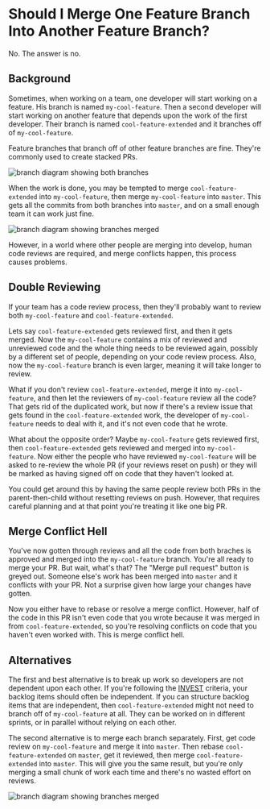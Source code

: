 # Should I Merge One Feature Branch Into Another Feature Branch?

No. The answer is no.

## Background

Sometimes, when working on a team, one developer will start working on a feature. His branch is named `my-cool-feature`. Then a second developer will start working on another feature that depends upon the work of the first developer. Their branch is named `cool-feature-extended` and it branches off of `my-cool-feature`.

Feature branches that branch off of other feature branches are fine. They're commonly used to create stacked PRs.

![branch diagram showing both branches](/merging-into-a-feature-branch-1.svg)

When the work is done, you may be tempted to merge `cool-feature-extended` into `my-cool-feature`, then merge `my-cool-feature` into `master`. This gets all the commits from both branches into `master`, and on a small enough team it can work just fine.

![branch diagram showing branches merged](/merging-into-a-feature-branch-2.svg)

However, in a world where other people are merging into develop, human code reviews are required, and merge conflicts happen, this process causes problems.

## Double Reviewing

If your team has a code review process, then they'll probably want to review both `my-cool-feature` and `cool-feature-extended`.

Lets say `cool-feature-extended` gets reviewed first, and then it gets merged. Now the `my-cool-feature` contains a mix of reviewed and unreviewed code and the whole thing needs to be reviewed again, possibly by a different set of people, depending on your code review process. Also, now the `my-cool-feature` branch is even larger, meaning it will take longer to review.

What if you don't review `cool-feature-extended`, merge it into `my-cool-feature`, and then let the reviewers of `my-cool-feature` review all the code? That gets rid of the duplicated work, but now if there's a review issue that gets found in the `cool-feature-extended` work, the developer of `my-cool-feature` needs to deal with it, and it's not even code that he wrote.

What about the opposite order? Maybe `my-cool-feature` gets reviewed first, then `cool-feature-extended` gets reviewed and merged into `my-cool-feature`. Now either the people who have reviewed `my-cool-feature` will be asked to re-review the whole PR (if your reviews reset on push) or they will be marked as having signed off on code that they haven't looked at.

You could get around this by having the same people review both PRs in the parent-then-child without resetting reviews on push. However, that requires careful planning and at that point you're treating it like one big PR.

## Merge Conflict Hell

You've now gotten through reviews and all the code from both braches is approved and merged into the `my-cool-feature` branch. You're all ready to merge your PR. But wait, what's that? The "Merge pull request" button is greyed out. Someone else's work has been merged into `master` and it conflicts with your PR. Not a surprise given how large your changes have gotten.

Now you either have to rebase or resolve a merge conflict. However, half of the code in this PR isn't even code that you wrote because it was merged in from `cool-feature-extended`, so you're resolving conflicts on code that you haven't even worked with. This is merge conflict hell.

## Alternatives

The first and best alternative is to break up work so developers are not dependent upon each other. If you're following the [INVEST](https://en.wikipedia.org/wiki/INVEST_%28mnemonic%29) criteria, your backlog items should often be independent. If you can structure backlog items that are independent, then `cool-feature-extended` might not need to branch off of `my-cool-feature` at all. They can be worked on in different sprints, or in parallel without relying on each other.

The second alternative is to merge each branch separately. First, get code review on `my-cool-feature` and merge it into `master`. Then rebase `cool-feature-extended` on `master`, get it reviewed, then merge `cool-feature-extended` into `master`. This will give you the same result, but you're only merging a small chunk of work each time and there's no wasted effort on reviews.

![branch diagram showing branches merged](/merging-into-a-feature-branch-3.svg)
